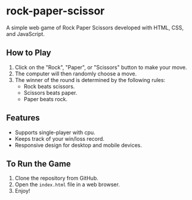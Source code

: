 # rock-paper-scissor

A simple web game of Rock Paper Scissors developed with HTML, CSS, and JavaScript.

## How to Play

1. Click on the "Rock", "Paper", or "Scissors" button to make your move.
2. The computer will then randomly choose a move.
3. The winner of the round is determined by the following rules:
    * Rock beats scissors.
    * Scissors beats paper.
    * Paper beats rock.
  
## Features

* Supports single-player with cpu.
* Keeps track of your win/loss record.
* Responsive design for desktop and mobile devices.

## To Run the Game

1. Clone the repository from GitHub.
2. Open the `index.html` file in a web browser.
3. Enjoy!
